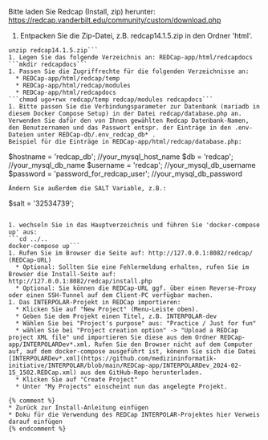 Bitte laden Sie Redcap (Install, zip) herunter:
https://redcap.vanderbilt.edu/community/custom/download.php

  1. Entpacken Sie die Zip-Datei, z.B. redcap14.1.5.zip in den Ordner 'html'.
  ```cd REDCap-app/html/
  unzip redcap14.1.5.zip```
  1. Legen Sie das folgende Verzeichnis an: REDCap-app/html/redcapdocs
  ```mkdir redcapdocs```
  1. Passen Sie die Zugriffrechte für die folgenden Verzeichnisse an:
    * REDCap-app/html/redcap/temp
    * REDCap-app/html/redcap/modules
    * REDCap-app/html/redcapdocs
  ```chmod ugo+rwx redcap/temp redcap/modules redcapdocs```
  1. Bitte passen Sie die Verbindungsparameter zur Datenbank (mariadb in diesem Docker Compose Setup) in der Datei redcap/database.php an. Verwenden Sie dafür den von Ihnen gewählten Redcap Datenbank-Namen, den Benutzernamen und das Passwort entspr. der Einträge in den .env-Dateien unter REDCap-db/.env_redcap_db* .
  Beispiel für die Einträge in REDCap-app/html/redcap/database.php:
  
  ```
  $hostname   = 'redcap_db';   //your_mysql_host_name
  $db         = 'redcap';      //your_mysql_db_name
  $username   = 'redcap';      //your_mysql_db_username
  $password   = 'password_for_redcap_user';    //your_mysql_db_password
  ```
  Ändern Sie außerdem die SALT Variable, z.B.:
  
  ```
  $salt = '32534739';
  ```

  1. wechseln Sie in das Hauptverzeichnis und führen Sie 'docker-compose up' aus:
  ```cd ../..
  docker-compose up```
  1. Rufen Sie im Browser die Seite auf: http://127.0.0.1:8082/redcap/ (REDCap-URL)
    * Optional: Sollten Sie eine Fehlermeldung erhalten, rufen Sie im Browser die Install-Seite auf: http://127.0.0.1:8082/redcap/install.php
    * Optional: Sie können die REDCap-URL ggf. über einen Reverse-Proxy oder einen SSH-Tunnel auf dem Client-PC verfügbar machen.
  1. Das INTERPOLAR-Projekt in REDCap importieren:
    * Klicken Sie auf "New Project" (Menu-Leiste oben).
    * Geben Sie dem Projekt einen Titel, z.B. INTERPOLAR-dev
    * Wählen Sie bei "Project's purpose" aus: "Practice / Just for fun"
    * wählen Sie bei "Project creation option" -> "Upload a REDCap project XML file" und importieren Sie diese aus dem Ordner REDCap-app/INTERPOLARDev*.xml. Rufen Sie den Browser nicht auf dem Computer auf, auf dem docker-compose ausgeführt ist, könenn Sie sich die Datei [INTERPOLARDev*.xml](https://github.com/medizininformatik-initiative/INTERPOLAR/blob/main/REDCap-app/INTERPOLARDev_2024-02-15_1502.REDCap.xml) aus dem GitHub-Repo herunterladen.
    * Klicken Sie auf "Create Project"
    * Unter "My Projects" einscheint nun das angelegte Projekt.

{% comment %} 
  * Zurück zur Install-Anleitung einfügen
  * Doku für die Verwendung des REDCap INTERPOLAR-Projektes hier Verweis darauf einfügen
{% endcomment %}
